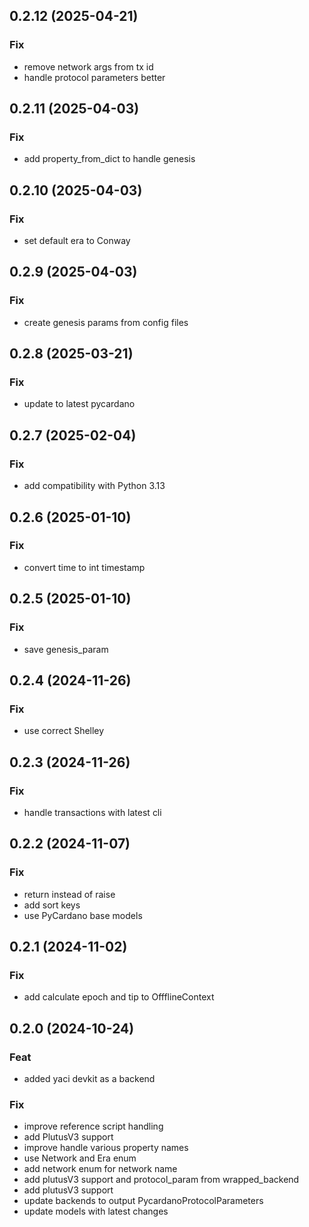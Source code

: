 ## 0.2.12 (2025-04-21)

### Fix

- remove network args from tx id
- handle protocol parameters better

## 0.2.11 (2025-04-03)

### Fix

- add property_from_dict to handle genesis

## 0.2.10 (2025-04-03)

### Fix

- set default era to Conway

## 0.2.9 (2025-04-03)

### Fix

- create genesis params from config files

## 0.2.8 (2025-03-21)

### Fix

- update to latest pycardano

## 0.2.7 (2025-02-04)

### Fix

- add compatibility with Python 3.13

## 0.2.6 (2025-01-10)

### Fix

- convert time to int timestamp

## 0.2.5 (2025-01-10)

### Fix

- save genesis_param

## 0.2.4 (2024-11-26)

### Fix

- use correct Shelley

## 0.2.3 (2024-11-26)

### Fix

- handle transactions with latest cli

## 0.2.2 (2024-11-07)

### Fix

- return instead of raise
- add sort keys
- use PyCardano base models

## 0.2.1 (2024-11-02)

### Fix

- add calculate epoch and tip to OffflineContext

## 0.2.0 (2024-10-24)

### Feat

- added yaci devkit as a backend

### Fix

- improve reference script handling
- add PlutusV3 support
- improve handle various property names
- use Network and Era enum
- add network enum for network name
- add plutusV3 support and protocol_param from wrapped_backend
- add plutusV3 support
- update backends to output PycardanoProtocolParameters
- update models with latest changes
